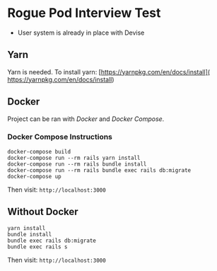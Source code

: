 # Rogue Pod Interview Test

* User system is already in place with Devise

## Yarn

Yarn is needed.  To install yarn: [https://yarnpkg.com/en/docs/install]( https://yarnpkg.com/en/docs/install)

## Docker

Project can be ran with *Docker* and *Docker Compose*.

### Docker Compose Instructions

```
docker-compose build
docker-compose run --rm rails yarn install
docker-compose run --rm rails bundle install
docker-compose run --rm rails bundle exec rails db:migrate
docker-compose up
```

Then visit: `http://localhost:3000`

## Without Docker

```
yarn install
bundle install
bundle exec rails db:migrate
bundle exec rails s
```

Then visit: `http://localhost:3000`
